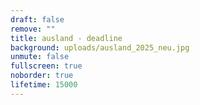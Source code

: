 ```yaml
---
draft: false
remove: ""
title: ausland - deadline
background: uploads/ausland_2025_neu.jpg
unmute: false
fullscreen: true
noborder: true
lifetime: 15000
---
```

